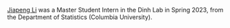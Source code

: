 <a href="https://www.linkedin.com/in/jiapeng-li-35ab16207/">Jiapeng Li</a> was a Master Student Intern in the Dinh Lab in Spring 2023, from the Department of Statistics (Columbia University).